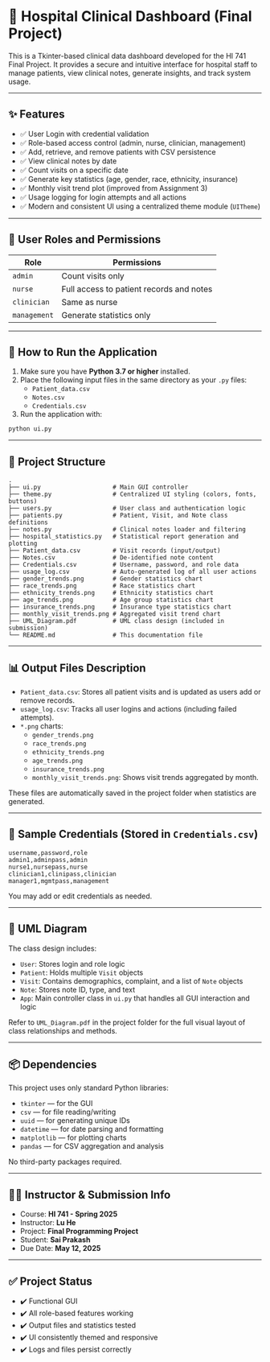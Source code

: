 
# 🏥 Hospital Clinical Dashboard (Final Project)

This is a Tkinter-based clinical data dashboard developed for the HI 741 Final Project. It provides a secure and intuitive interface for hospital staff to manage patients, view clinical notes, generate insights, and track system usage.

---

## ✨ Features

- ✅ User Login with credential validation
- ✅ Role-based access control (admin, nurse, clinician, management)
- ✅ Add, retrieve, and remove patients with CSV persistence
- ✅ View clinical notes by date
- ✅ Count visits on a specific date
- ✅ Generate key statistics (age, gender, race, ethnicity, insurance)
- ✅ Monthly visit trend plot (improved from Assignment 3)
- ✅ Usage logging for login attempts and all actions
- ✅ Modern and consistent UI using a centralized theme module (`UITheme`)

---

## 👥 User Roles and Permissions

| Role        | Permissions                                  |
|-------------|----------------------------------------------|
| `admin`     | Count visits only                            |
| `nurse`     | Full access to patient records and notes     |
| `clinician` | Same as nurse                                |
| `management`| Generate statistics only                     |

---

## 🚀 How to Run the Application

1. Make sure you have **Python 3.7 or higher** installed.
2. Place the following input files in the same directory as your `.py` files:
   - `Patient_data.csv`
   - `Notes.csv`
   - `Credentials.csv`
3. Run the application with:
```bash
python ui.py
```

---

## 📁 Project Structure

```
.
├── ui.py                    # Main GUI controller
├── theme.py                 # Centralized UI styling (colors, fonts, buttons)
├── users.py                 # User class and authentication logic
├── patients.py              # Patient, Visit, and Note class definitions
├── notes.py                 # Clinical notes loader and filtering
├── hospital_statistics.py   # Statistical report generation and plotting
├── Patient_data.csv         # Visit records (input/output)
├── Notes.csv                # De-identified note content
├── Credentials.csv          # Username, password, and role data
├── usage_log.csv            # Auto-generated log of all user actions
├── gender_trends.png        # Gender statistics chart
├── race_trends.png          # Race statistics chart
├── ethnicity_trends.png     # Ethnicity statistics chart
├── age_trends.png           # Age group statistics chart
├── insurance_trends.png     # Insurance type statistics chart
├── monthly_visit_trends.png # Aggregated visit trend chart
├── UML_Diagram.pdf          # UML class design (included in submission)
└── README.md                # This documentation file
```

---

## 📊 Output Files Description

- `Patient_data.csv`: Stores all patient visits and is updated as users add or remove records.
- `usage_log.csv`: Tracks all user logins and actions (including failed attempts).
- `*.png` charts:
  - `gender_trends.png`
  - `race_trends.png`
  - `ethnicity_trends.png`
  - `age_trends.png`
  - `insurance_trends.png`
  - `monthly_visit_trends.png`: Shows visit trends aggregated by month.

These files are automatically saved in the project folder when statistics are generated.

---

## 🧪 Sample Credentials (Stored in `Credentials.csv`)

```csv
username,password,role
admin1,adminpass,admin
nurse1,nursepass,nurse
clinician1,clinipass,clinician
manager1,mgmtpass,management
```

You may add or edit credentials as needed.

---

## 📐 UML Diagram

The class design includes:

- `User`: Stores login and role logic
- `Patient`: Holds multiple `Visit` objects
- `Visit`: Contains demographics, complaint, and a list of `Note` objects
- `Note`: Stores note ID, type, and text
- `App`: Main controller class in `ui.py` that handles all GUI interaction and logic

Refer to `UML_Diagram.pdf` in the project folder for the full visual layout of class relationships and methods.

---

## 📦 Dependencies

This project uses only standard Python libraries:

- `tkinter` — for the GUI
- `csv` — for file reading/writing
- `uuid` — for generating unique IDs
- `datetime` — for date parsing and formatting
- `matplotlib` — for plotting charts
- `pandas` — for CSV aggregation and analysis

No third-party packages required.

---

## 👨‍🏫 Instructor & Submission Info

- Course: **HI 741 - Spring 2025**
- Instructor: **Lu He**
- Project: **Final Programming Project**
- Student: **Sai Prakash**
- Due Date: **May 12, 2025**

---

## ✅ Project Status

- ✔️ Functional GUI
- ✔️ All role-based features working
- ✔️ Output files and statistics tested
- ✔️ UI consistently themed and responsive
- ✔️ Logs and files persist correctly
